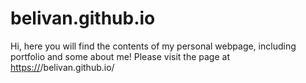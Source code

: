 # belivan.github.io

Hi, here you will find the contents of my personal webpage, including portfolio and some about me! Please visit the page at [https://](belivan.github.io/)/belivan.github.io/
